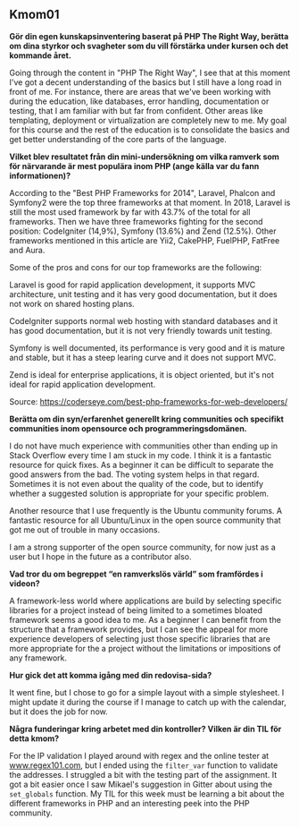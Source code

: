 ---
---

Kmom01
-------------------------

**Gör din egen kunskapsinventering baserat på PHP The Right Way, berätta om dina styrkor och svagheter som du vill förstärka under kursen och det kommande året.**

Going through the content in "PHP The Right Way", I see that at this moment I've got a decent understanding of the basics but I still have a long road in front of me. For instance, there are areas that we've been working with during the education, like databases, error handling, documentation or testing, that I am familiar with but far from confident. Other areas like templating, deployment or virtualization are completely new to me. My goal for this course and the rest of the education is to consolidate the basics and get better understanding of the core parts of the language.  

**Vilket blev resultatet från din mini-undersökning om vilka ramverk som för närvarande är mest populära inom PHP (ange källa var du fann informationen)?**

According to the "Best PHP Frameworks for 2014", Laravel, Phalcon and Symfony2 were the top three frameworks at that moment. In 2018, Laravel is still the most used framework by far with 43.7% of the total for all frameworks. Then we have three frameworks fighting for the second position: CodeIgniter (14,9%), Symfony (13.6%) and Zend (12.5%). Other frameworks mentioned in this article are Yii2, CakePHP, FuelPHP, FatFree and Aura.

Some of the pros and cons for our top frameworks are the following:

Laravel is good for rapid application development, it supports MVC architecture, unit testing and it has very good documentation, but it does not work on shared hosting plans.

CodeIgniter supports normal web hosting with standard databases and it has good documentation, but it is not very friendly towards unit testing.

Symfony is well documented, its performance is very good and it is mature and stable, but it has a steep learing curve and it does not support MVC.

Zend is ideal for enterprise applications, it is object oriented, but it's not ideal for rapid application development.

Source:
https://coderseye.com/best-php-frameworks-for-web-developers/

**Berätta om din syn/erfarenhet generellt kring communities och specifikt communities inom opensource och programmeringsdomänen.**

I do not have much experience with communities other than ending up in Stack Overflow every time I am stuck in my code. I think it is a fantastic resource for quick fixes. As a beginner it can be difficult to separate the good answers from the bad. The voting system helps in that regard. Sometimes it is not even about the quality of the code, but to identify whether a suggested solution is appropriate for your specific problem.  

Another resource that I use frequently is the Ubuntu community forums. A fantastic resource for all Ubuntu/Linux in the open source community that got me out of trouble in many occasions.

I am a strong supporter of the open source community, for now just as a user but I hope in the future as a contributor also.    

**Vad tror du om begreppet “en ramverkslös värld” som framfördes i videon?**

A framework-less world where applications are build by selecting specific libraries for a project instead of being limited to a sometimes bloated framework seems a good idea to me. As a beginner I can benefit from the structure that a framework provides, but I can see the appeal for more experience developers of selecting just those specific libraries that are more appropriate for the a project without the limitations or impositions of any framework.

**Hur gick det att komma igång med din redovisa-sida?**

It went fine, but I chose to go for a simple layout with a simple stylesheet. I might update it during the course if I manage to catch up with the calendar, but it does the job for now.

**Några funderingar kring arbetet med din kontroller?
Vilken är din TIL för detta kmom?**

For the IP validation I played around with regex and the online tester at www.regex101.com, but I ended using the `filter_var` function to validate the addresses. I struggled a bit with the testing part of the assignment. It got a bit easier once I saw Mikael's suggestion in Gitter about using the `set_globals` function. My TIL for this week must be learning a bit about the different frameworks in PHP and an interesting peek into the PHP community.  
